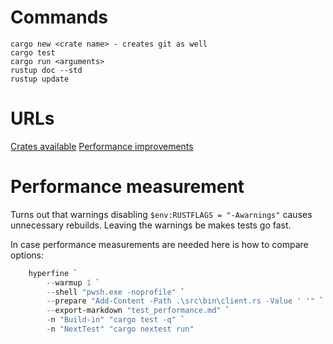 # Commands
```
cargo new <crate name> - creates git as well
cargo test
cargo run <arguments>
rustup doc --std
rustup update
```

# URLs
[Crates available](https://crates.io/)
[Performance improvements](https://endler.dev/2020/rust-compile-times/)


# Performance measurement
Turns out that warnings disabling `$env:RUSTFLAGS = "-Awarnings"` causes unnecessary rebuilds. Leaving the warnings be makes tests go fast.

In case performance measurements are needed here is how to compare options:

```powershell
    hyperfine `
        --warmup 1 `
        --shell "pwsh.exe -noprofile" `
        --prepare "Add-Content -Path .\src\bin\client.rs -Value ' '" `
        --export-markdown "test_performance.md" `
        -n "Build-in" "cargo test -q" `
        -n "NextTest" "cargo nextest run"
```